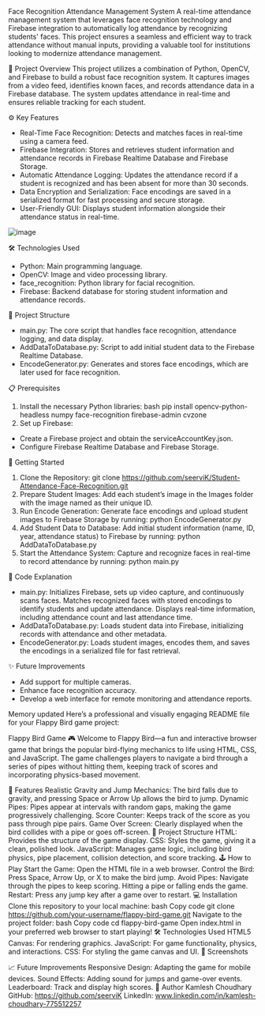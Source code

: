 Face Recognition Attendance Management System
A real-time attendance management system that leverages face recognition technology and Firebase integration to automatically log attendance by recognizing students' faces. This project ensures a seamless and efficient way to track attendance without manual inputs, providing a valuable tool for institutions looking to modernize attendance management.

📜 Project Overview
This project utilizes a combination of Python, OpenCV, and Firebase to build a robust face recognition system. It captures images from a video feed, identifies known faces, and records attendance data in a Firebase database. The system updates attendance in real-time and ensures reliable tracking for each student.

⚙️ Key Features
 - Real-Time Face Recognition: Detects and matches faces in real-time using a camera feed.
 - Firebase Integration: Stores and retrieves student information and attendance records in Firebase Realtime Database and Firebase Storage.
 - Automatic Attendance Logging: Updates the attendance record if a student is recognized and has been absent for more than 30 seconds.
 - Data Encryption and Serialization: Face encodings are saved in a serialized format for fast processing and secure storage.
 - User-Friendly GUI: Displays student information alongside their attendance status in real-time.

![image](https://github.com/user-attachments/assets/d63071d1-553a-403d-a758-787619d08be0)

🛠️ Technologies Used
 - Python: Main programming language.
 - OpenCV: Image and video processing library.
 - face_recognition: Python library for facial recognition.
 - Firebase: Backend database for storing student information and attendance records.

📂 Project Structure
 - main.py: The core script that handles face recognition, attendance logging, and data display.
 - AddDataToDatabase.py: Script to add initial student data to the Firebase Realtime Database.
 - EncodeGenerator.py: Generates and stores face encodings, which are later used for face recognition.

📋 Prerequisites
 1. Install the necessary Python libraries:
 bash
  pip install opencv-python-headless numpy face-recognition firebase-admin cvzone
 2. Set up Firebase:
 - Create a Firebase project and obtain the serviceAccountKey.json.
 - Configure Firebase Realtime Database and Firebase Storage.

🚀 Getting Started
1. Clone the Repository:
   git clone https://github.com/seerviK/Student-Attendance-Face-Recognition.git
2. Prepare Student Images:
   Add each student’s image in the Images folder with the image named as their unique ID.
3. Run Encode Generation:
   Generate face encodings and upload student images to Firebase Storage by running:
   python EncodeGenerator.py
4. Add Student Data to Database:
   Add initial student information (name, ID, year, attendance status) to Firebase by running:
   python AddDataToDatabase.py
5. Start the Attendance System:
   Capture and recognize faces in real-time to record attendance by running:
   python main.py

📑 Code Explanation
 - main.py:
   Initializes Firebase, sets up video capture, and continuously scans faces.
   Matches recognized faces with stored encodings to identify students and update attendance.
   Displays real-time information, including attendance count and last attendance time.
 - AddDataToDatabase.py:
   Loads student data into Firebase, initializing records with attendance and other metadata.
 - EncodeGenerator.py:
   Loads student images, encodes them, and saves the encodings in a serialized file for fast retrieval.

✨ Future Improvements
 - Add support for multiple cameras.
 - Enhance face recognition accuracy.
 - Develop a web interface for remote monitoring and attendance reports.


Memory updated
Here’s a professional and visually engaging README file for your Flappy Bird game project:

Flappy Bird Game 🎮
Welcome to Flappy Bird—a fun and interactive browser game that brings the popular bird-flying mechanics to life using HTML, CSS, and JavaScript. The game challenges players to navigate a bird through a series of pipes without hitting them, keeping track of scores and incorporating physics-based movement.



🎯 Features
Realistic Gravity and Jump Mechanics: The bird falls due to gravity, and pressing Space or Arrow Up allows the bird to jump.
Dynamic Pipes: Pipes appear at intervals with random gaps, making the game progressively challenging.
Score Counter: Keeps track of the score as you pass through pipe pairs.
Game Over Screen: Clearly displayed when the bird collides with a pipe or goes off-screen.
📁 Project Structure
HTML: Provides the structure of the game display.
CSS: Styles the game, giving it a clean, polished look.
JavaScript: Manages game logic, including bird physics, pipe placement, collision detection, and score tracking.
🕹️ How to Play
Start the Game: Open the HTML file in a web browser.
Control the Bird: Press Space, Arrow Up, or X to make the bird jump.
Avoid Pipes: Navigate through the pipes to keep scoring. Hitting a pipe or falling ends the game.
Restart: Press any jump key after a game over to restart.
💻 Installation
Clone this repository to your local machine:
bash
Copy code
git clone https://github.com/your-username/flappy-bird-game.git
Navigate to the project folder:
bash
Copy code
cd flappy-bird-game
Open index.html in your preferred web browser to start playing!
🛠️ Technologies Used
HTML5 Canvas: For rendering graphics.
JavaScript: For game functionality, physics, and interactions.
CSS: For styling the game canvas and UI.
📸 Screenshots

📈 Future Improvements
Responsive Design: Adapting the game for mobile devices.
Sound Effects: Adding sound for jumps and game-over events.
Leaderboard: Track and display high scores.
👤 Author
Kamlesh Choudhary
GitHub: https://github.com/seerviK
LinkedIn: www.linkedin.com/in/kamlesh-choudhary-775512257
